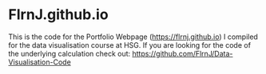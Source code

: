 # FlrnJ.github.io

This is the code for the Portfolio Webpage (https://flrnj.github.io) I compiled for the data visualisation course at HSG.
If you are looking for the code of the underlying calculation check out: https://github.com/FlrnJ/Data-Visualisation-Code
